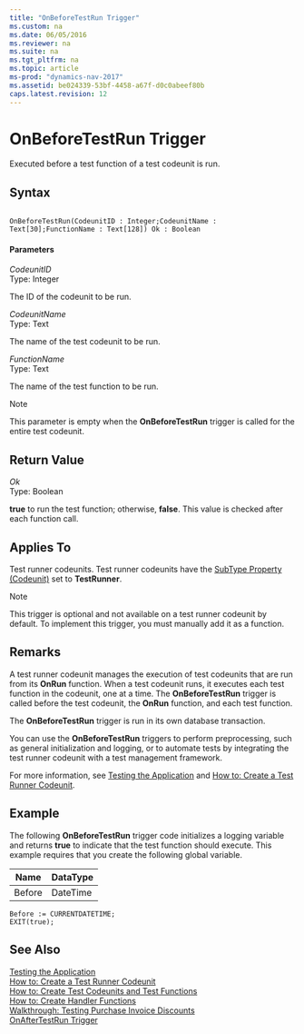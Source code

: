 ```yaml
---
title: "OnBeforeTestRun Trigger"
ms.custom: na
ms.date: 06/05/2016
ms.reviewer: na
ms.suite: na
ms.tgt_pltfrm: na
ms.topic: article
ms-prod: "dynamics-nav-2017"
ms.assetid: be024339-53bf-4458-a67f-d0c0abeef80b
caps.latest.revision: 12
---
```

# OnBeforeTestRun Trigger
Executed before a test function of a test codeunit is run.  
  
## Syntax  
  
```  
  
OnBeforeTestRun(CodeunitID : Integer;CodeunitName : Text[30];FunctionName : Text[128]) Ok : Boolean  
```  
  
#### Parameters  
 *CodeunitID*  
 Type: Integer  
  
 The ID of the codeunit to be run.  
  
 *CodeunitName*  
 Type: Text  
  
 The name of the test codeunit to be run.  
  
 *FunctionName*  
 Type: Text  
  
 The name of the test function to be run.  
  
> [!NOTE]  
>  This parameter is empty when the **OnBeforeTestRun** trigger is called for the entire test codeunit.  
  
## Return Value  
 *Ok*  
 Type: Boolean  
  
 **true** to run the test function; otherwise, **false**. This value is checked after each function call.  
  
## Applies To  
 Test runner codeunits. Test runner codeunits have the [SubType Property \(Codeunit\)](SubType-Property--Codeunit-.md) set to **TestRunner**.  
  
> [!NOTE]  
>  This trigger is optional and not available on a test runner codeunit by default. To implement this trigger, you must manually add it as a function.  
  
## Remarks  
 A test runner codeunit manages the execution of test codeunits that are run from its **OnRun** function. When a test codeunit runs, it executes each test function in the codeunit, one at a time. The **OnBeforeTestRun** trigger is called before the test codeunit, the **OnRun** function, and each test function.  
  
 The **OnBeforeTestRun** trigger is run in its own database transaction.  
  
 You can use the **OnBeforeTestRun** triggers to perform preprocessing, such as general initialization and logging, or to automate tests by integrating the test runner codeunit with a test management framework.  
  
 For more information, see [Testing the Application](Testing-the-Application.md) and [How to: Create a Test Runner Codeunit](How%20to:%20Create%20a%20Test%20Runner%20Codeunit.md).  
  
## Example  
 The following **OnBeforeTestRun** trigger code initializes a logging variable and returns **true** to indicate that the test function should execute. This example requires that you create the following global variable.  
  
|Name|DataType|  
|----------|--------------|  
|Before|DateTime|  
  
```  
Before := CURRENTDATETIME;  
EXIT(true);  
```  
  
## See Also  
 [Testing the Application](Testing-the-Application.md)   
 [How to: Create a Test Runner Codeunit](How%20to:%20Create%20a%20Test%20Runner%20Codeunit.md)   
 [How to: Create Test Codeunits and Test Functions](How%20to:%20Create%20Test%20Codeunits%20and%20Test%20Functions.md)   
 [How to: Create Handler Functions](How%20to:%20Create%20Handler%20Functions.md)   
 [Walkthrough: Testing Purchase Invoice Discounts](Walkthrough:%20Testing%20Purchase%20Invoice%20Discounts.md)   
 [OnAfterTestRun Trigger](OnAfterTestRun-Trigger.md)